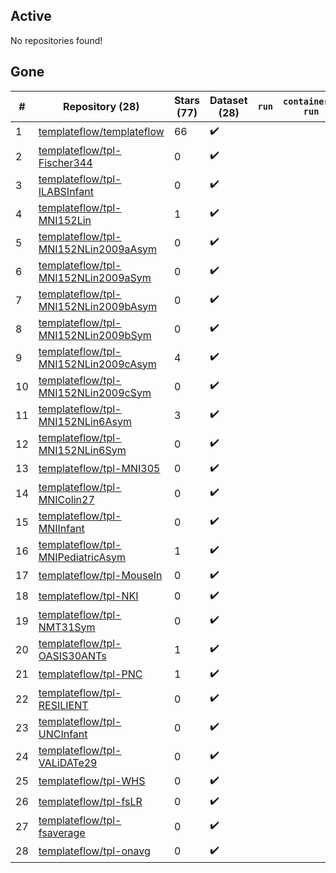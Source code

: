 ## Active
No repositories found!

## Gone
| # | Repository (28) | Stars (77) | Dataset (28) | `run` | `containers-run` | Last Modified |
| --- | --- | --- | --- | --- | --- | --- |
| 1 | [templateflow/templateflow](https://github.com/templateflow/templateflow) | 66 | :heavy_check_mark: |  |  | — |
| 2 | [templateflow/tpl-Fischer344](https://github.com/templateflow/tpl-Fischer344) | 0 | :heavy_check_mark: |  |  | — |
| 3 | [templateflow/tpl-ILABSInfant](https://github.com/templateflow/tpl-ILABSInfant) | 0 | :heavy_check_mark: |  |  | — |
| 4 | [templateflow/tpl-MNI152Lin](https://github.com/templateflow/tpl-MNI152Lin) | 1 | :heavy_check_mark: |  |  | — |
| 5 | [templateflow/tpl-MNI152NLin2009aAsym](https://github.com/templateflow/tpl-MNI152NLin2009aAsym) | 0 | :heavy_check_mark: |  |  | — |
| 6 | [templateflow/tpl-MNI152NLin2009aSym](https://github.com/templateflow/tpl-MNI152NLin2009aSym) | 0 | :heavy_check_mark: |  |  | — |
| 7 | [templateflow/tpl-MNI152NLin2009bAsym](https://github.com/templateflow/tpl-MNI152NLin2009bAsym) | 0 | :heavy_check_mark: |  |  | — |
| 8 | [templateflow/tpl-MNI152NLin2009bSym](https://github.com/templateflow/tpl-MNI152NLin2009bSym) | 0 | :heavy_check_mark: |  |  | — |
| 9 | [templateflow/tpl-MNI152NLin2009cAsym](https://github.com/templateflow/tpl-MNI152NLin2009cAsym) | 4 | :heavy_check_mark: |  |  | — |
| 10 | [templateflow/tpl-MNI152NLin2009cSym](https://github.com/templateflow/tpl-MNI152NLin2009cSym) | 0 | :heavy_check_mark: |  |  | — |
| 11 | [templateflow/tpl-MNI152NLin6Asym](https://github.com/templateflow/tpl-MNI152NLin6Asym) | 3 | :heavy_check_mark: |  |  | — |
| 12 | [templateflow/tpl-MNI152NLin6Sym](https://github.com/templateflow/tpl-MNI152NLin6Sym) | 0 | :heavy_check_mark: |  |  | — |
| 13 | [templateflow/tpl-MNI305](https://github.com/templateflow/tpl-MNI305) | 0 | :heavy_check_mark: |  |  | — |
| 14 | [templateflow/tpl-MNIColin27](https://github.com/templateflow/tpl-MNIColin27) | 0 | :heavy_check_mark: |  |  | — |
| 15 | [templateflow/tpl-MNIInfant](https://github.com/templateflow/tpl-MNIInfant) | 0 | :heavy_check_mark: |  |  | — |
| 16 | [templateflow/tpl-MNIPediatricAsym](https://github.com/templateflow/tpl-MNIPediatricAsym) | 1 | :heavy_check_mark: |  |  | — |
| 17 | [templateflow/tpl-MouseIn](https://github.com/templateflow/tpl-MouseIn) | 0 | :heavy_check_mark: |  |  | — |
| 18 | [templateflow/tpl-NKI](https://github.com/templateflow/tpl-NKI) | 0 | :heavy_check_mark: |  |  | — |
| 19 | [templateflow/tpl-NMT31Sym](https://github.com/templateflow/tpl-NMT31Sym) | 0 | :heavy_check_mark: |  |  | — |
| 20 | [templateflow/tpl-OASIS30ANTs](https://github.com/templateflow/tpl-OASIS30ANTs) | 1 | :heavy_check_mark: |  |  | — |
| 21 | [templateflow/tpl-PNC](https://github.com/templateflow/tpl-PNC) | 1 | :heavy_check_mark: |  |  | — |
| 22 | [templateflow/tpl-RESILIENT](https://github.com/templateflow/tpl-RESILIENT) | 0 | :heavy_check_mark: |  |  | — |
| 23 | [templateflow/tpl-UNCInfant](https://github.com/templateflow/tpl-UNCInfant) | 0 | :heavy_check_mark: |  |  | — |
| 24 | [templateflow/tpl-VALiDATe29](https://github.com/templateflow/tpl-VALiDATe29) | 0 | :heavy_check_mark: |  |  | — |
| 25 | [templateflow/tpl-WHS](https://github.com/templateflow/tpl-WHS) | 0 | :heavy_check_mark: |  |  | — |
| 26 | [templateflow/tpl-fsLR](https://github.com/templateflow/tpl-fsLR) | 0 | :heavy_check_mark: |  |  | — |
| 27 | [templateflow/tpl-fsaverage](https://github.com/templateflow/tpl-fsaverage) | 0 | :heavy_check_mark: |  |  | — |
| 28 | [templateflow/tpl-onavg](https://github.com/templateflow/tpl-onavg) | 0 | :heavy_check_mark: |  |  | — |
